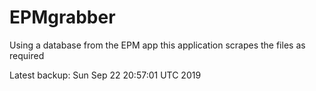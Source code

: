 # EPMgrabber
Using a database from the EPM app this application scrapes the files as required


Latest backup: Sun Sep 22 20:57:01 UTC 2019
